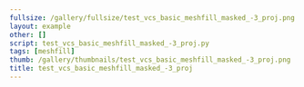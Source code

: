 ```yaml
---
fullsize: /gallery/fullsize/test_vcs_basic_meshfill_masked_-3_proj.png
layout: example
other: []
script: test_vcs_basic_meshfill_masked_-3_proj.py
tags: [meshfill]
thumb: /gallery/thumbnails/test_vcs_basic_meshfill_masked_-3_proj.png
title: test_vcs_basic_meshfill_masked_-3_proj
---
```

